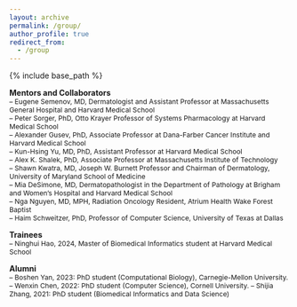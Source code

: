 ```yaml
---
layout: archive
permalink: /group/
author_profile: true
redirect_from:
  - /group
---
```


{% include base_path %}

**Mentors and Collaborators**  
<span style="font-size:0.87em;">
– Eugene Semenov, MD, Dermatologist and Assistant Professor at Massachusetts General Hospital and Harvard Medical School        
– Peter Sorger, PhD, Otto Krayer Professor of Systems Pharmacology at Harvard Medical School    
– Alexander Gusev, PhD, Associate Professor at Dana-Farber Cancer Institute and Harvard Medical School                 
– Kun-Hsing Yu, MD, PhD, Assistant Professor at Harvard Medical School      
– Alex K. Shalek, PhD, Associate Professor at Massachusetts Institute of Technology     
– Shawn Kwatra, MD, Joseph W. Burnett Professor and Chairman of Dermatology, University of Maryland School of Medicine     
– Mia DeSimone, MD, Dermatopathologist in the Department of Pathology at Brigham and Women’s Hospital and Harvard Medical School      
– Nga Nguyen, MD, MPH, Radiation Oncology Resident, Atrium Health Wake Forest Baptist     
– Haim Schweitzer, PhD, Professor of Computer Science, University of Texas at Dallas    
</span>  

**Trainees**      
<span style="font-size:0.87em;">
– Ninghui Hao, 2024, Master of Biomedical Informatics student at Harvard Medical School     
</span>    

**Alumni**     
<span style="font-size:0.87em;">
– Boshen Yan, 2023: PhD student (Computational Biology), Carnegie-Mellon University.     
– Wenxin Chen, 2022: PhD student (Computer Science), Cornell University.
– Shijia Zhang, 2021: PhD student (Biomedical Informatics and Data Science)
</span>      
